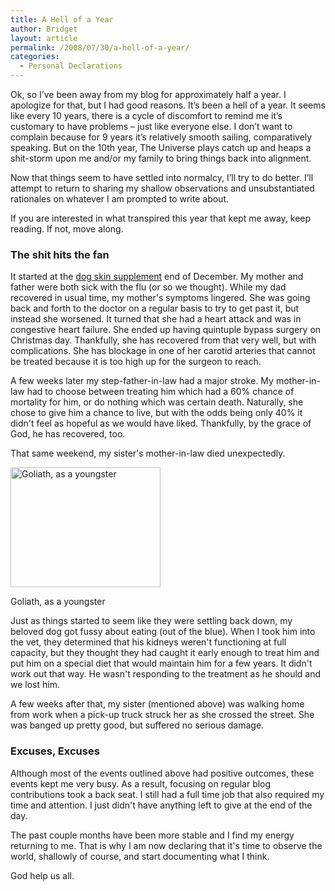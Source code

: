 ```yaml
---
title: A Hell of a Year
author: Bridget
layout: article
permalink: /2008/07/30/a-hell-of-a-year/
categories:
  - Personal Declarations
---
```

Ok, so I&#8217;ve been away from my blog for approximately half a year. I apologize for that, but I had good reasons. It&#8217;s been a hell of a year. It seems like every 10 years, there is a cycle of discomfort to remind me it&#8217;s customary to have problems &#8211; just like everyone else. I don&#8217;t want to complain because for 9 years it&#8217;s relatively smooth sailing, comparatively speaking. But on the 10th year, The Universe plays catch up and heaps a shit-storm upon me and/or my family to bring things back into alignment.

Now that things seem to have settled into normalcy, I&#8217;ll try to do better. I&#8217;ll attempt to return to sharing my shallow observations and unsubstantiated rationales on whatever I am prompted to write about.

If you are interested in what transpired this year that kept me away, keep reading. If not, move along.<!--more-->

### The shit hits the fan

It started at the <span id=sujxs><a href=http://blogsbycity.com/lib/pet-vitamins/dog-skin-supplement.html>dog skin supplement</a></span>
end of December. My mother and father were both sick with the flu (or so we thought). While my dad recovered in usual time, my mother's symptoms lingered. She was going back and forth to the doctor on a regular basis to try to get past it, but instead she worsened. It turned that she had a heart attack and was in congestive heart failure. She ended up having quintuple bypass surgery on Christmas day. Thankfully, she has recovered from that very well, but with complications. She has blockage in one of her carotid arteries that cannot be treated because it is too high up for the surgeon to reach.

A few weeks later my step-father-in-law had a major stroke. My mother-in-law had to choose between treating him which had a 60% chance of mortality for him, or do nothing which was certain death. Naturally, she chose to give him a chance to live, but with the odds being only 40% it didn't feel as hopeful as we would have liked. Thankfully, by the grace of God, he has recovered, too.

That same weekend, my sister's mother-in-law died unexpectedly.

<div class="wp-caption alignleft" style="width: 250px">
  <img alt="Goliath, as a youngster" src="http://farm3.static.flickr.com/2390/2347313957_7ca8a8a473_m.jpg" title="Goliath" width="240" height="192" /><p class="wp-caption-text">
    Goliath, as a youngster
  </p>
</div>Just as things started to seem like they were settling back down, my beloved dog got fussy about eating (out of the blue). When I took him into the vet, they determined that his kidneys weren't functioning at full capacity, but they thought they had caught it early enough to treat him and put him on a special diet that would maintain him for a few years. It didn't work out that way. He wasn't responding to the treatment as he should and we lost him.

A few weeks after that, my sister (mentioned above) was walking home from work when a pick-up truck struck her as she crossed the street. She was banged up pretty good, but suffered no serious damage.

### Excuses, Excuses

Although most of the events outlined above had positive outcomes, these events kept me very busy. As a result, focusing on regular blog contributions took a back seat. I still had a full time job that also required my time and attention. I just didn't have anything left to give at the end of the day.

The past couple months have been more stable and I find my energy returning to me. That is why I am now declaring that it's time to observe the world, shallowly of course, and start documenting what I think.

God help us all.